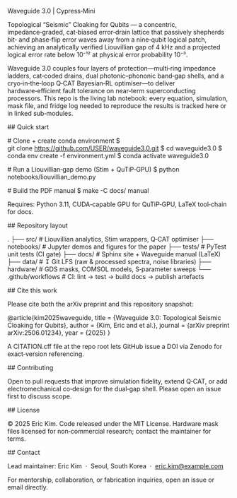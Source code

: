 Waveguide 3.0 | Cypress‑Mini





Topological “Seismic” Cloaking for Qubits — a concentric, impedance‑graded, cat‑biased error‑drain lattice that passively shepherds bit‑ and phase‑flip error waves away from a nine‑qubit logical patch, achieving an analytically verified Liouvillian gap of 4 kHz and a projected logical error rate below 10⁻¹² at physical error probability 10⁻³.

Waveguide 3.0 couples four layers of protection—multi‑ring impedance ladders, cat‑coded drains, dual photonic–phononic band‑gap shells, and a cryo‑in‑the‑loop Q‑CAT Bayesian‑RL optimiser—to deliver hardware‑efficient fault tolerance on near‑term superconducting processors. This repo is the living lab notebook: every equation, simulation, mask file, and fridge log needed to reproduce the results is tracked here or in linked sub‑modules.

## Quick start

# Clone + create conda environment
$ git clone https://github.com/USER/waveguide3.0.git
$ cd waveguide3.0
$ conda env create -f environment.yml
$ conda activate waveguide3.0

# Run a Liouvillian‑gap demo (Stim + QuTiP‑GPU)
$ python notebooks/liouvillian_demo.py

# Build the PDF manual
$ make -C docs/ manual

Requires: Python 3.11, CUDA‑capable GPU for QuTiP‑GPU, LaTeX tool‑chain for docs.

## Repository layout

.
├── src/              # Liouvillian analytics, Stim wrappers, Q‑CAT optimiser
├── notebooks/        # Jupyter demos and figures for the paper
├── tests/            # PyTest unit tests (CI gate)
├── docs/             # Sphinx site + Waveguide manual (LaTeX)
├── data/             # ↧ Git LFS (raw & processed spectra, noise libraries)
├── hardware/         # GDS masks, COMSOL models, S‑parameter sweeps
└── .github/workflows # CI: lint → test → build docs → publish artefacts

## Cite this work

Please cite both the arXiv preprint and this repository snapshot:

@article{kim2025waveguide,
  title       = {Waveguide 3.0: Topological Seismic Cloaking for Qubits},
  author      = {Kim, Eric and et al.},
  journal     = {arXiv preprint arXiv:2506.01234},
  year        = {2025}
}

A CITATION.cff file at the repo root lets GitHub issue a DOI via Zenodo for exact‑version referencing.

## Contributing

Open to pull requests that improve simulation fidelity, extend Q‑CAT, or add electromechanical co‑design for the dual‑gap shell. Please open an issue first to discuss scope.

## License

© 2025 Eric Kim. Code released under the MIT License. Hardware mask files licensed for non‑commercial research; contact the maintainer for terms.

## Contact

Lead maintainer: Eric Kim  ·  Seoul, South Korea  ·  eric.kim@example.com

For mentorship, collaboration, or fabrication inquiries, open an issue or email directly.

